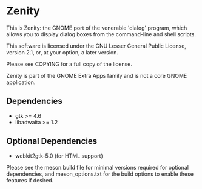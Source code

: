 # Zenity

This is Zenity: the GNOME port of the venerable 'dialog' program,
which allows you to display dialog boxes from the command-line
and shell scripts.

This software is licensed under the GNU Lesser General Public
License, version 2.1, or, at your option, a later version.

Please see COPYING for a full copy of the license.

Zenity is part of the GNOME Extra Apps family and is not a core
GNOME application.

## Dependencies

* gtk >= 4.6
* libadwaita >= 1.2

## Optional Dependencies

* webkit2gtk-5.0 (for HTML support)

Please see the meson.build file for minimal versions required
for optional dependencies, and meson_options.txt for the build
options to enable these features if desired.
